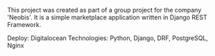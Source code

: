 This project was created as part of a group project for the company 'Neobis'. 
It is a simple marketplace application written in Django REST Framework.

Deploy: Digitalocean
Technologies: Python, Django, DRF, PostgreSQL, Nginx

